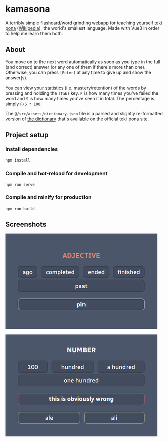 # kamasona

A terribly simple flashcard/word grinding webapp for teaching yourself [toki pona](https://tokipona.org/) ([Wikipedia](https://en.wikipedia.org/wiki/Toki_Pona)), the world's smallest language. Made with Vue3 in order to help me learn them both.

## About

You move on to the next word automatically as soon as you type in the full (and correct) answer (or any one of them if there's more than one). Otherwise, you can press `[Enter]` at any time to give up and show the answer(s).

You can view your statistics (i.e. mastery/retention) of the words by pressing and holding the `[Tab]` key. `F` is how many times you've failed the word and `S` is how many times you've seen it in total. The percentage is simply `F/S * 100`.

The `@/src/assets/dictionary.json` file is a parsed and slightly re-formatted version of [the dictionary](http://tokipona.net/tp/janpije/dictionary.php) that's available on the official toki pona site.

## Project setup

### Install dependencies
```bash
npm install
```

### Compile and hot-reload for development
```bash
npm run serve
```

### Compile and minify for production
```bash
npm run build
```

## Screenshots

![Normal typing state](screenshots/normal.png)

![Failure state](screenshots/failure.png)